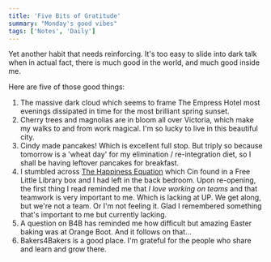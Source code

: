 ```yaml
---
title: 'Five Bits of Gratitude'
summary: "Monday's good vibes"
tags: ['Notes', 'Daily']
---
```


Yet another habit that needs reinforcing.  It's too easy to slide into dark talk when in actual fact, there is much good in the world, and much good inside me.

Here are five of those good things:

1. The massive dark cloud which seems to frame The Empress Hotel most evenings dissipated in time for the most brilliant spring sunset.
2. Cherry trees and magnolias are in bloom all over Victoria, which make my walks to and from work magical.  I'm so lucky to live in this beautiful city.
3. Cindy made pancakes!  Which is excellent full stop.  But triply so because tomorrow is a 'wheat day' for my elimination / re-integration diet, so I shall be having leftover pancakes for breakfast.  
4. I stumbled across [The Happiness Equation](https://www.goodreads.com/en/book/show/22571656) which Cin found in a Free Little Library box and I had left in the back bedroom.  Upon re-opening, the first thing I read reminded me that _I love working on teams_ and that teamwork is very important to me.  Which is lacking at UP.  We get along, but we're not a team.  Or I'm not feeling it.  Glad I remembered something that's important to me but currently lacking.
5. A question on B4B has reminded me how difficult but amazing Easter baking was at Orange Boot.  And it follows on that...
6. Bakers4Bakers is a good place.  I'm grateful for the people who share and learn and grow there.  